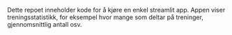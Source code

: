 Dette repoet inneholder kode for å kjøre en enkel streamlit app. Appen viser treningsstatistikk, for eksempel hvor mange som deltar på treninger, gjennomsnittlig antall osv.
